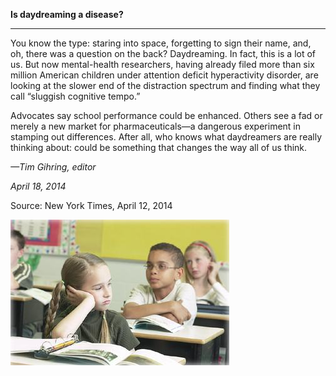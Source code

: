 **Is daydreaming a disease?**

****

You know the type: staring into space, forgetting to sign their name, and, oh, there was a question on the back? Daydreaming. In fact, this is a lot of us. But now mental-health researchers, having already filed more than six million American children under attention deficit hyperactivity disorder, are looking at the slower end of the distraction spectrum and finding what they call “sluggish cognitive tempo.”

Advocates say school performance could be enhanced. Others see a fad or merely a new market for pharmaceuticals—a dangerous experiment in stamping out differences. After all, who knows what daydreamers are really thinking about: could be something that changes the way all of us think.

*—Tim Gihring, editor*

*April 18, 2014*

Source: New York Times, April 12, 2014

![](../images/14-04-10_61.24_DaydreamEDIT-1.jpeg)
